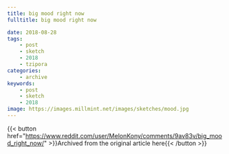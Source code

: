 ```yaml
---
title: big mood right now
fulltitle: big mood right now

date: 2018-08-28
tags:
    - post
    - sketch
    - 2018
    - tzipora
categories:
    - archive
keywords:
    - post
    - sketch
    - 2018
image: https://images.millmint.net/images/sketches/mood.jpg
---
```

{{< button href="https://www.reddit.com/user/MelonKony/comments/9av83v/big_mood_right_now/" >}}Archived from the original article here{{< /button >}}

